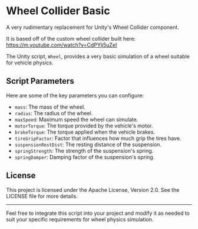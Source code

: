 # Wheel Collider Basic
 A very rudimentary replacement for Unity's Wheel Collider component.

 It is based off of the custom wheel collider built here:
 https://m.youtube.com/watch?v=CdPYlj5uZeI

 The Unity script, `Wheel`, provides a very basic simulation of a wheel suitable for vehicle physics.

 
 ## Script Parameters
 
 Here are some of the key parameters you can configure:
 
 - `mass`: The mass of the wheel.
 - `radius`: The radius of the wheel.
 - `maxSpeed`: Maximum speed the wheel can simulate.
 - `motorTorque`: The torque provided by the vehicle's motor.
 - `brakeTorque`: The torque applied when the vehicle brakes.
 - `tireGripFactor`: Factor that influences how much grip the tires have.
 - `suspensionRestDist`: The resting distance of the suspension.
 - `springStrength`: The strength of the suspension's spring.
 - `springDamper`: Damping factor of the suspension's spring.
 
 ## License
 
 This project is licensed under the Apache License, Version 2.0. See the LICENSE file for more details.
 
 ---
 
 Feel free to integrate this script into your project and modify it as needed to suit your specific requirements for wheel physics simulation.
